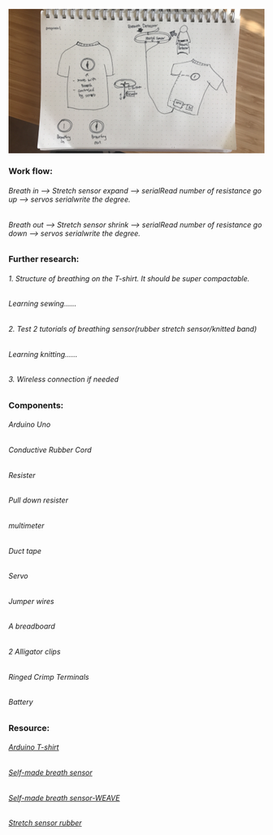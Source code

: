 
![](https://github.com/danqian/mechatronic-2019/blob/master/Final%20Project/Proposal/proposal.png)



### Work flow:
###### Breath in --> Stretch sensor expand --> serialRead number of resistance go up --> servos serialwrite the degree.

###### Breath out --> Stretch sensor shrink --> serialRead number of resistance go down --> servos serialwrite the degree.



### Further research:

###### 1. Structure of breathing on the T-shirt. It should be super compactable.
###### Learning sewing……
###### 2. Test 2 tutorials of breathing sensor(rubber stretch sensor/knitted band)
###### Learning knitting……
###### 3. Wireless connection if needed



### Components:

###### Arduino Uno

###### Conductive Rubber Cord

###### Resister

###### Pull down resister

###### multimeter

###### Duct tape

###### Servo

###### Jumper wires

###### A breadboard

###### 2 Alligator clips

###### Ringed Crimp Terminals

###### Battery



### Resource:

###### [Arduino T-shirt](https://create.arduino.cc/projecthub/Maddy/tv-tee-shirt-da8fb4?ref=tag&ref_id=wearables&offset=22)
###### [Self-made breath sensor](https://www.instructables.com/id/Quick-and-dirty-Respiration-Sensor/)
###### [Self-made breath sensor-WEAVE](https://www.instructables.com/id/DIY-Breath-Sensor-with-Arduino-Conductive-Knitted-/)
###### [Stretch sensor rubber](https://www.adafruit.com/product/519)





